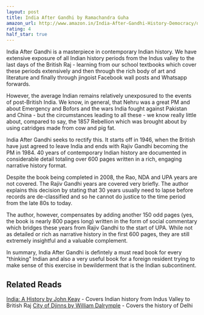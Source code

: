 ```yaml
---
layout: post
title: India After Gandhi by Ramachandra Guha
amazon_url: http://www.amazon.in/India-After-Gandhi-History-Democracy/dp/0330505548/ref=sr_1_1?ie=UTF8&qid=1483427074&sr=8-1&keywords=india+after+gandhi
rating: 4
half_star: true
---
```


India After Gandhi is a masterpiece in contemporary Indian history. We have
extensive exposure of all Indian history periods from the Indus valley to the
last days of the British Raj - learning from our school textbooks which cover
these periods extensively and then through the rich body of art and literature
and finally through jingoist Facebook wall posts and Whatsapp forwards.

However, the average Indian remains relatively unexposured to the events of
post-British India. We know, in general, that Nehru was a great PM and about
Emergency and Bofors and the wars India fought against Pakistan and China - but
the circumstances leading to all these - we know really little about, compared
to say, the 1857 Rebellion which was brought about by using catridges made
from cow and pig fat.

India After Gandhi seeks to rectify this. It starts off in 1946, when the
British have just agreed to leave India and ends with Rajiv Gandhi becoming
the PM in 1984. 40 years of contemporary Indian history are documented in
considerable detail totaling over 600 pages written in a rich, engaging
narrative history format.

Despite the book being completed in 2008, the Rao, NDA and UPA years are not
covered. The Rajiv Gandhi years are covered very briefly. The author explains this decision by stating that 30 years usually need to lapse before records are de-classified and so he cannot do justice to the
time period from the late 80s to today.

The author, however, compensates by adding another 150 odd pages (yes, the book
is nearly 800 pages long) written in the form of social commentary which
bridges these years from Rajiv Gandhi to the start of UPA. While not as
detailed or rich as narrative history in the first 600 pages, they are still
extremely insightful and a valuable complement.

In summary, India After Gandhi is defintely a must read book for every
"thinking" Indian and also a very useful book for a foreign resident trying
to make sense of this exercise in bewilderment that is the Indian subcontinent.

Related Reads
---
[India: A History by John Keay](http://www.amazon.in/India-History-John-Keay/dp/0007307756/ref=sr_1_1?s=books&ie=UTF8&qid=1483640658&sr=1-1&keywords=india+a+history+by+john+keay) - Covers Indian history from Indus Valley to British Raj
[City of Djinns by William Dalrymple](https://www.amazon.in/City-Djinns-Delhi-William-Dalrymple-ebook/dp/B004WC07VE?ie=UTF8&keywords=city%20of%20djinns%20by%20william%20dalrymple&qid=1483640734&ref_=sr_1_1&s=books&sr=1-1) - Covers the history of Delhi
